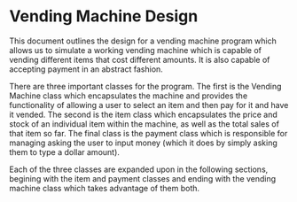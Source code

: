 # Vending Machine Design

This document outlines the design for a vending machine program which allows us to simulate a working vending machine which is capable of vending different items that cost different amounts. It is also capable of accepting payment in an abstract fashion.

There are three important classes for the program. The first is the Vending Machine class which encapsulates the machine and provides the functionality of allowing a user to select an item and then pay for it and have it vended. The second is the item class which encapsulates the price and stock of an individual item within the machine, as well as the total sales of that item so far. The final class is the payment class which is responsible for managing asking the user to input money (which it does by simply asking them to type a dollar amount).

Each of the three classes are expanded upon in the following sections, begining with the item and payment classes and ending with the vending machine class which takes advantage of them both.
